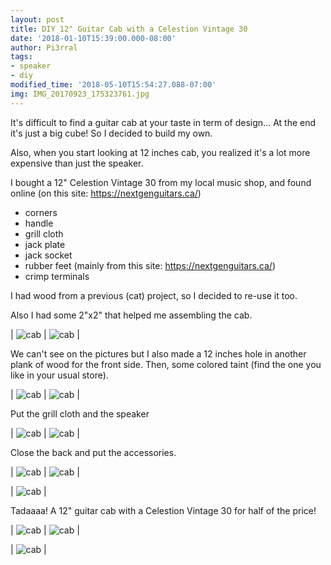 ```yaml
---
layout: post
title: DIY 12" Guitar Cab with a Celestion Vintage 30
date: '2018-01-10T15:39:00.000-08:00'
author: Pi3rral
tags:
- speaker
- diy
modified_time: '2018-05-10T15:54:27.088-07:00'
img: IMG_20170923_175323761.jpg
---
```


It's difficult to find a guitar cab at your taste in term of design... At the end it's just a big cube! So I decided to build my own.

Also, when you start looking at 12 inches cab, you realized it's a lot more expensive than just the speaker.

I bought a 12" Celestion Vintage 30 from my local music shop, and found online (on this site: https://nextgenguitars.ca/)
- corners
- handle
- grill cloth
- jack plate
- jack socket
- rubber feet (mainly from this site:&nbsp;https://nextgenguitars.ca/)
- crimp terminals


I had wood from a previous (cat) project, so I decided to re-use it too.

Also I had some 2"x2" that helped me assembling the cab.

| ![cab](/assets/img/IMG_20170909_092905019.jpg) | ![cab](/assets/img/IMG_20170909_092916274.jpg) |

We can't see on the pictures but I also made a 12 inches hole in another plank of wood for the front side.
Then, some colored taint (find the one you like in your usual store).

| ![cab](/assets/img/IMG_20170911_190227201.jpg) | ![cab](/assets/img/IMG_20170911_190235394.jpg) |

Put the grill cloth and the speaker

| ![cab](/assets/img/IMG_20170923_174647789.jpg) | ![cab](/assets/img/IMG_20170923_174651880.jpg) |

Close the back and put the accessories.

| ![cab](/assets/img/IMG_20170923_175308730.jpg) | ![cab](/assets/img/IMG_20170923_175311221.jpg) |

| ![cab](/assets/img/IMG_20170923_175313751.jpg) |

Tadaaaa! A 12" guitar cab with a Celestion Vintage 30 for half of the price!

| ![cab](/assets/img/IMG_20170923_175323761.jpg) | ![cab](/assets/img/IMG_20170923_175326604.jpg) | 

| ![cab](/assets/img/IMG_20170923_175533011.jpg) |
